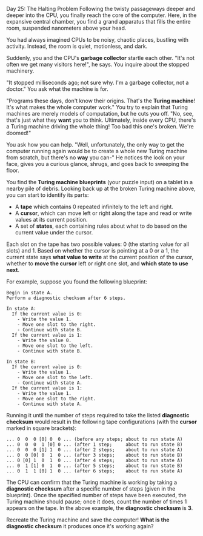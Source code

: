 Day 25: The Halting Problem
Following the twisty passageways deeper and deeper into the CPU, you finally reach the core of the computer. 
Here, in the expansive central chamber, you find a grand apparatus that fills the entire room, suspended 
nanometers above your head.

You had always imagined CPUs to be noisy, chaotic places, bustling with activity. Instead, the room is quiet, 
motionless, and dark.

Suddenly, you and the CPU's **garbage collector** startle each other. "It's not often we get many visitors here!", 
he says. You inquire about the stopped machinery.

"It stopped milliseconds ago; not sure why. I'm a garbage collector, not a doctor." You ask what the machine is for.

"Programs these days, don't know their origins. That's the **Turing machine**! It's what makes the whole 
computer work." You try to explain that Turing machines are merely models of computation, but he cuts you off. 
"No, see, that's just what they **want** you to think. Ultimately, inside every CPU, there's a Turing machine 
driving the whole thing! Too bad this one's broken. We're doomed!"

You ask how you can help. "Well, unfortunately, the only way to get the computer running again would be to 
create a whole new Turing machine from scratch, but there's no **way** you can-" He notices the look on your face, 
gives you a curious glance, shrugs, and goes back to sweeping the floor.

You find the **Turing machine blueprints** (your puzzle input) on a tablet in a nearby pile of debris. 
Looking back up at the broken Turing machine above, you can start to identify its parts:

* A **tape** which contains 0 repeated infinitely to the left and right.
* A **cursor**, which can move left or right along the tape and read or write values at its current position.
* A set of **states**, each containing rules about what to do based on the current value under the cursor.

Each slot on the tape has two possible values: 0 (the starting value for all slots) and 1. Based on whether 
the cursor is pointing at a 0 or a 1, the current state says **what value to write** at the current position of 
the cursor, whether to **move the cursor** left or right one slot, and **which state to use next**.

For example, suppose you found the following blueprint:
```
Begin in state A.
Perform a diagnostic checksum after 6 steps.

In state A:
  If the current value is 0:
    - Write the value 1.
    - Move one slot to the right.
    - Continue with state B.
  If the current value is 1:
    - Write the value 0.
    - Move one slot to the left.
    - Continue with state B.

In state B:
  If the current value is 0:
    - Write the value 1.
    - Move one slot to the left.
    - Continue with state A.
  If the current value is 1:
    - Write the value 1.
    - Move one slot to the right.
    - Continue with state A.
```
Running it until the number of steps required to take the listed **diagnostic checksum** would result in the 
following tape configurations (with the **cursor** marked in square brackets):
```
... 0  0  0 [0] 0  0 ... (before any steps; about to run state A)
... 0  0  0  1 [0] 0 ... (after 1 step;     about to run state B)
... 0  0  0 [1] 1  0 ... (after 2 steps;    about to run state A)
... 0  0 [0] 0  1  0 ... (after 3 steps;    about to run state B)
... 0 [0] 1  0  1  0 ... (after 4 steps;    about to run state A)
... 0  1 [1] 0  1  0 ... (after 5 steps;    about to run state B)
... 0  1  1 [0] 1  0 ... (after 6 steps;    about to run state A)
```
The CPU can confirm that the Turing machine is working by taking a **diagnostic checksum** after a specific 
number of steps (given in the blueprint). Once the specified number of steps have been executed, the Turing 
machine should pause; once it does, count the number of times 1 appears on the tape. In the above example, 
the **diagnostic checksum** is **3**.

Recreate the Turing machine and save the computer! **What is the diagnostic checksum** it produces once 
it's working again?